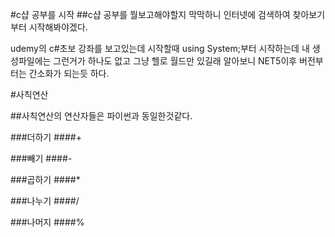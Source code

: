 #c샵 공부를 시작
##c샵 공부를 뭘보고해야할지 막막하니 인터넷에 검색하여 찾아보기 부터 시작해봐야겠다.

udemy의 c#초보 강좌를 보고있는데 시작할때 using System;부터 시작하는데 내 생성파일에는 그런거가 하나도 없고 그냥 헬로 월드만 있길래 알아보니 NET5이후 버전부터는 간소화가 되는듯 하다.

#사칙연산

##사칙연산의 연산자들은 파이썬과 동일한것같다.

###더하기
####+

###빼기
####-

###곱하기
####*

###나누기
####/

###나머지
####%

